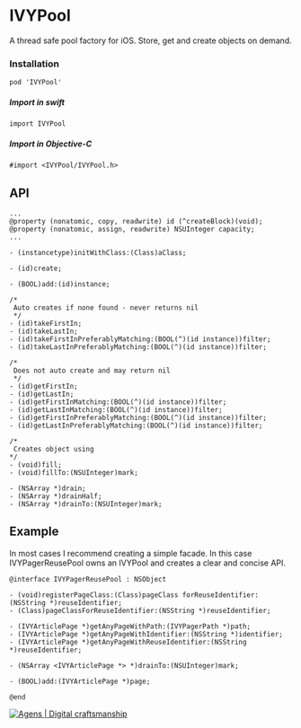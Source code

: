 IVYPool
=======

A thread safe pool factory for iOS. Store, get and create objects on demand.


### Installation

```objc
pod 'IVYPool'
```

##### Import in swift

```objc
import IVYPool
```

##### Import in Objective-C

```objc
#import <IVYPool/IVYPool.h>
```

## API

```objc
...
@property (nonatomic, copy, readwrite) id (^createBlock)(void);
@property (nonatomic, assign, readwrite) NSUInteger capacity;
...

- (instancetype)initWithClass:(Class)aClass;

- (id)create;

- (BOOL)add:(id)instance;

/*
 Auto creates if none found - never returns nil
 */
- (id)takeFirstIn;
- (id)takeLastIn;
- (id)takeFirstInPreferablyMatching:(BOOL(^)(id instance))filter;
- (id)takeLastInPreferablyMatching:(BOOL(^)(id instance))filter;

/*
 Does not auto create and may return nil
 */
- (id)getFirstIn;
- (id)getLastIn;
- (id)getFirstInMatching:(BOOL(^)(id instance))filter;
- (id)getLastInMatching:(BOOL(^)(id instance))filter;
- (id)getFirstInPreferablyMatching:(BOOL(^)(id instance))filter;
- (id)getLastInPreferablyMatching:(BOOL(^)(id instance))filter;

/*
 Creates object using
*/
- (void)fill;
- (void)fillTo:(NSUInteger)mark;

- (NSArray *)drain;
- (NSArray *)drainHalf;
- (NSArray *)drainTo:(NSUInteger)mark;
```


## Example

In most cases I recommend creating a simple facade. In this case IVYPagerReusePool owns an IVYPool and creates a clear and concise API.

```objc
@interface IVYPagerReusePool : NSObject

- (void)registerPageClass:(Class)pageClass forReuseIdentifier:(NSString *)reuseIdentifier;
- (Class)pageClassForReuseIdentifier:(NSString *)reuseIdentifier;

- (IVYArticlePage *)getAnyPageWithPath:(IVYPagerPath *)path;
- (IVYArticlePage *)getAnyPageWithIdentifier:(NSString *)identifier;
- (IVYArticlePage *)getAnyPageWithReuseIdentifier:(NSString *)reuseIdentifier;

- (NSArray <IVYArticlePage *> *)drainTo:(NSUInteger)mark;

- (BOOL)add:(IVYArticlePage *)page;

@end
```


[![Agens | Digital craftsmanship](http://static.agens.no/images/agens_logo_w_slogan_avenir_small.png)](http://agens.no/)
